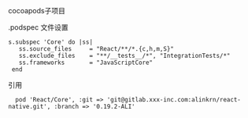 cocoapods子项目

.podspec 文件设置

````
s.subspec 'Core' do |ss|
   ss.source_files     = "React/**/*.{c,h,m,S}"
   ss.exclude_files    = "**/__tests__/*", "IntegrationTests/*"
   ss.frameworks       = "JavaScriptCore"
 end
````

引用

````
  pod 'React/Core', :git => 'git@gitlab.xxx-inc.com:alinkrn/react-native.git', :branch => '0.19.2-ALI'

````